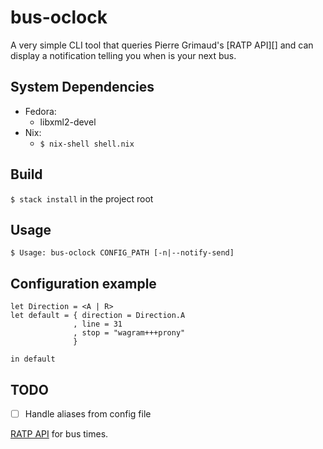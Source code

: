 # bus-oclock

A very simple CLI tool that queries Pierre Grimaud's [RATP API][] and can
display a notification telling you when is your next bus.

## System Dependencies

- Fedora: 
  - libxml2-devel
- Nix:
  -  `$ nix-shell shell.nix`


## Build

`$ stack install` in the project root

## Usage

`$ Usage: bus-oclock CONFIG_PATH [-n|--notify-send]`

## Configuration example

```dhall
let Direction = <A | R>
let default = { direction = Direction.A
              , line = 31
              , stop = "wagram+++prony"
              }

in default
```

## TODO

- [ ] Handle aliases from config file

[RATP API](https://api-ratp.pierre-grimaud.fr/v3/documentation) for bus times.

